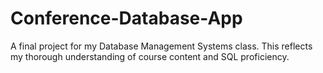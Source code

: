 # Conference-Database-App
A final project for my Database Management Systems class. This reflects my thorough understanding of course content and SQL proficiency.
